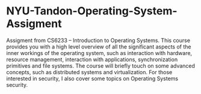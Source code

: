 # NYU-Tandon-Operating-System-Assigment
Assigment from CS6233 – Introduction to Operating Systems. This course provides you with a high level overview of all the significant aspects of the inner workings of the operating system, such as interaction with hardware, resource management, interaction with applications, synchronization primitives and file systems. The course will briefly touch on some advanced concepts, such as distributed systems and virtualization. For those interested in security, I also cover some topics on Operating Systems security.

